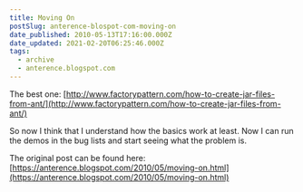 ```yaml
---
title: Moving On
postSlug: anterence-blospot-com-moving-on
date_published: 2010-05-13T17:16:00.000Z
date_updated: 2021-02-20T06:25:46.000Z
tags:
  - archive
  - anterence.blogspot.com
---
```


The best one: [http://www.factorypattern.com/how-to-create-jar-files-from-ant/](http://www.factorypattern.com/how-to-create-jar-files-from-ant/)

So now I think that I understand how the basics work at least. Now I can run the demos in the bug lists and start seeing what the problem is.

The original post can be found here: [https://anterence.blogspot.com/2010/05/moving-on.html](https://anterence.blogspot.com/2010/05/moving-on.html)

